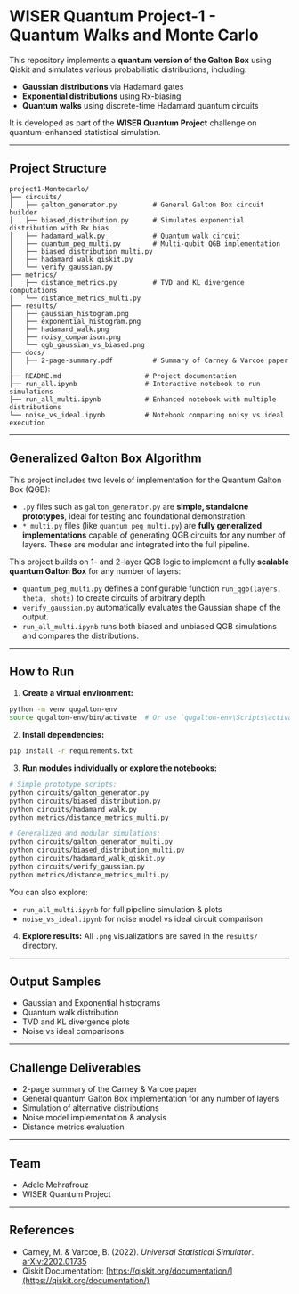 # WISER Quantum Project-1 - Quantum Walks and Monte Carlo

This repository implements a **quantum version of the Galton Box** using Qiskit and simulates various probabilistic distributions, including:

* **Gaussian distributions** via Hadamard gates
* **Exponential distributions** using Rx-biasing
* **Quantum walks** using discrete-time Hadamard quantum circuits

It is developed as part of the **WISER Quantum Project** challenge on quantum-enhanced statistical simulation.

---

## Project Structure

```
project1-Montecarlo/
├── circuits/
│   ├── galton_generator.py         # General Galton Box circuit builder
│   ├── biased_distribution.py      # Simulates exponential distribution with Rx bias
│   ├── hadamard_walk.py            # Quantum walk circuit
│   ├── quantum_peg_multi.py        # Multi-qubit QGB implementation
│   ├── biased_distribution_multi.py
│   ├── hadamard_walk_qiskit.py
│   └── verify_gaussian.py
├── metrics/
│   ├── distance_metrics.py         # TVD and KL divergence computations
│   └── distance_metrics_multi.py
├── results/
│   ├── gaussian_histogram.png
│   ├── exponential_histogram.png
│   ├── hadamard_walk.png
│   ├── noisy_comparison.png
│   └── qgb_gaussian_vs_biased.png
├── docs/
│   ├── 2-page-summary.pdf          # Summary of Carney & Varcoe paper
│   
├── README.md                     # Project documentation
├── run_all.ipynb                 # Interactive notebook to run simulations
├── run_all_multi.ipynb           # Enhanced notebook with multiple distributions
└── noise_vs_ideal.ipynb          # Notebook comparing noisy vs ideal execution
```

---

## Generalized Galton Box Algorithm

This project includes two levels of implementation for the Quantum Galton Box (QGB):

* `.py` files such as `galton_generator.py` are **simple, standalone prototypes**, ideal for testing and foundational demonstration.
* `*_multi.py` files (like `quantum_peg_multi.py`) are **fully generalized implementations** capable of generating QGB circuits for any number of layers. These are modular and integrated into the full pipeline.

This project builds on 1- and 2-layer QGB logic to implement a fully **scalable quantum Galton Box** for any number of layers:

* `quantum_peg_multi.py` defines a configurable function `run_qgb(layers, theta, shots)` to create circuits of arbitrary depth.
* `verify_gaussian.py` automatically evaluates the Gaussian shape of the output.
* `run_all_multi.ipynb` runs both biased and unbiased QGB simulations and compares the distributions.

---

## How to Run

1. **Create a virtual environment:**

```bash
python -m venv qugalton-env
source qugalton-env/bin/activate  # Or use `qugalton-env\Scripts\activate` on Windows
```

2. **Install dependencies:**

```bash
pip install -r requirements.txt
```

3. **Run modules individually or explore the notebooks:**

```bash
# Simple prototype scripts:
python circuits/galton_generator.py
python circuits/biased_distribution.py
python circuits/hadamard_walk.py
python metrics/distance_metrics_multi.py

# Generalized and modular simulations:
python circuits/galton_generator_multi.py
python circuits/biased_distribution_multi.py
python circuits/hadamard_walk_qiskit.py
python circuits/verify_gaussian.py
python metrics/distance_metrics_multi.py
```

You can also explore:

* `run_all_multi.ipynb` for full pipeline simulation & plots
* `noise_vs_ideal.ipynb` for noise model vs ideal circuit comparison

4. **Explore results:**
   All `.png` visualizations are saved in the `results/` directory.

---

## Output Samples

* Gaussian and Exponential histograms
* Quantum walk distribution
* TVD and KL divergence plots
* Noise vs ideal comparisons

---

## Challenge Deliverables

* 2-page summary of the Carney & Varcoe paper
* General quantum Galton Box implementation for any number of layers
* Simulation of alternative distributions
* Noise model implementation & analysis
* Distance metrics evaluation

---

## Team

* Adele Mehrafrouz
* WISER Quantum Project

---

## References

* Carney, M. & Varcoe, B. (2022). *Universal Statistical Simulator*. [arXiv:2202.01735](https://arxiv.org/abs/2202.01735)
* Qiskit Documentation: [https://qiskit.org/documentation/](https://qiskit.org/documentation/)
